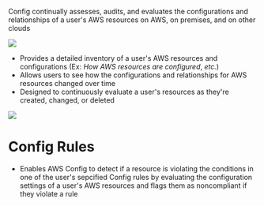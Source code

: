 Config continually assesses, audits, and evaluates the configurations and relationships of a user's AWS resources on AWS, on premises, and on other clouds

![](https://github.com/JonmarCorpuz/SecondBrain/blob/main/Assets/Product-Page-Diagram_AWS-Config_Preventative-Proactive-Rules%402x.903337bdfa605eef1031213a125b9a8f94b39903.png)

* Provides a detailed inventory of a user's AWS resources and configurations (Ex: *How AWS resources are configured*, *etc.*)
* Allows users to see how the configurations and relationships for AWS resources changed over time
* Designed to continuously evaluate a user's resources as they're created, changed, or deleted

![](https://github.com/JonmarCorpuz/SecondBrain/blob/main/Assets/Whitespace.png)

# Config Rules

* Enables AWS Config to detect if a resource is violating the conditions in one of the user's sepcified Config rules by evaluating the configuration settings of a user's AWS resources and flags them as noncompliant if they violate a rule
